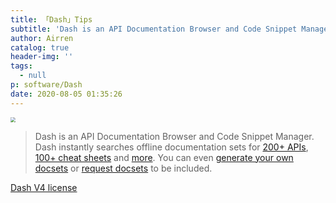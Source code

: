 ```yaml
---
title: 「Dash」Tips
subtitle: 'Dash is an API Documentation Browser and Code Snippet Manager'
author: Airren
catalog: true
header-img: ''
tags:
  - null
p: software/Dash
date: 2020-08-05 01:35:26
---
```






<img src="https://kapeli.com/img/dash-256.png" style="zoom: 50%;" />

> Dash is an API Documentation Browser and Code Snippet Manager. Dash instantly searches offline documentation sets for [200+ APIs](https://www.kapeli.com/dash#docsets), [100+ cheat sheets](https://www.kapeli.com/cheatsheets) and [more](https://www.kapeli.com/dash#thirdparty). You can even [generate your own docsets](https://www.kapeli.com/docsets) or [request docsets](https://www.kapeli.com/contact) to be included.


[Dash V4 license](Dash/license.dash-license)

